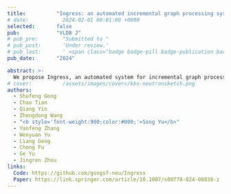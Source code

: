 ```yaml
---
title:          "Ingress: an automated incremental graph processing system"
# date:           2024-02-01 00:01:00 +0800
selected:       false
pub:            "VLDB J"
# pub_pre:        "Submitted to "
# pub_post:       'Under review.'
# pub_last:       ' <span class="badge badge-pill badge-publication badge-success">Spotlight</span>'
pub_date:       "2024"

abstract: >-
  We propose Ingress, an automated system for incremental graph processing. Ingressis able to deduce the incremental counterpart of a batch vertex-centric algorithm, without the need of redesigned logic or data structures from users. Underlying Ingressis an automated incrementalization framework equipped with four different memoization policies, to support all kinds of vertexcentric computations with optimized memory utilization. We identify sufficient conditions for the applicability of these policies. Ingress chooses the best-fit policy for a given algorithm automatically by verifying these conditions. In addition to the ease-of-use and generalization, Ingress outperforms state-of-the-art incremental graph systems by 12.14× on average (up to 49.23×) in efficiency
# cover:          /assets/images/covers/kbs-neutronsketch.png
authors:
  - Shufeng Gong
  - Chao Tian
  - Qiang Yin
  - Zhengdong Wang
  - "<b style='font-weight:900;color:#000;'>Song Yu</b>"
  - Yanfeng Zhang
  - Wenyuan Yu
  - Liang Geng
  - Chong Fu
  - Ge Yu
  - Jingren Zhou
links:
  Code: https://github.com/gongsf-neu/Ingress
  Paper: https://link.springer.com/article/10.1007/s00778-024-00838-z
---
```

